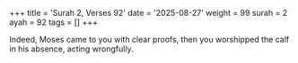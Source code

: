+++
title = 'Surah 2, Verses 92'
date = '2025-08-27'
weight = 99
surah = 2
ayah = 92
tags = []
+++

Indeed, Moses came to you with clear proofs, then you worshipped the calf in his absence, acting wrongfully.